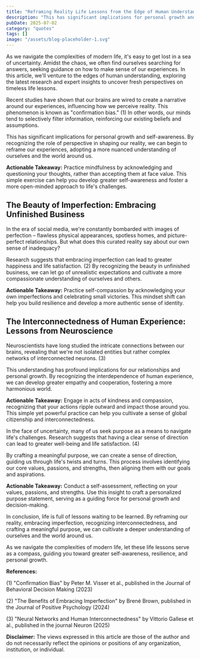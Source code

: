 ```yaml
---
title: "Reframing Reality Life Lessons from the Edge of Human Understanding"
description: "This has significant implications for personal growth and self-awareness. By recognizing the role of perspective in shaping our reality, we can begin ..."
pubDate: 2025-07-02
category: "quotes"
tags: []
image: "/assets/blog-placeholder-1.svg"
---
```


As we navigate the complexities of modern life, it's easy to get lost in a sea of uncertainty. Amidst the chaos, we often find ourselves searching for answers, seeking guidance on how to make sense of our experiences. In this article, we'll venture to the edges of human understanding, exploring the latest research and expert insights to uncover fresh perspectives on timeless life lessons.

Recent studies have shown that our brains are wired to create a narrative around our experiences, influencing how we perceive reality. This phenomenon is known as "confirmation bias." (1) In other words, our minds tend to selectively filter information, reinforcing our existing beliefs and assumptions.

This has significant implications for personal growth and self-awareness. By recognizing the role of perspective in shaping our reality, we can begin to reframe our experiences, adopting a more nuanced understanding of ourselves and the world around us.

**Actionable Takeaway:** Practice mindfulness by acknowledging and questioning your thoughts, rather than accepting them at face value. This simple exercise can help you develop greater self-awareness and foster a more open-minded approach to life's challenges.

## **The Beauty of Imperfection: Embracing Unfinished Business**

In the era of social media, we're constantly bombarded with images of perfection – flawless physical appearances, spotless homes, and picture-perfect relationships. But what does this curated reality say about our own sense of inadequacy?

Research suggests that embracing imperfection can lead to greater happiness and life satisfaction. (2) By recognizing the beauty in unfinished business, we can let go of unrealistic expectations and cultivate a more compassionate understanding of ourselves and others.

**Actionable Takeaway:** Practice self-compassion by acknowledging your own imperfections and celebrating small victories. This mindset shift can help you build resilience and develop a more authentic sense of identity.

## **The Interconnectedness of Human Experience: Lessons from Neuroscience**

Neuroscientists have long studied the intricate connections between our brains, revealing that we're not isolated entities but rather complex networks of interconnected neurons. (3)

This understanding has profound implications for our relationships and personal growth. By recognizing the interdependence of human experience, we can develop greater empathy and cooperation, fostering a more harmonious world.

**Actionable Takeaway:** Engage in acts of kindness and compassion, recognizing that your actions ripple outward and impact those around you. This simple yet powerful practice can help you cultivate a sense of global citizenship and interconnectedness.

In the face of uncertainty, many of us seek purpose as a means to navigate life's challenges. Research suggests that having a clear sense of direction can lead to greater well-being and life satisfaction. (4)

By crafting a meaningful purpose, we can create a sense of direction, guiding us through life's twists and turns. This process involves identifying our core values, passions, and strengths, then aligning them with our goals and aspirations.

**Actionable Takeaway:** Conduct a self-assessment, reflecting on your values, passions, and strengths. Use this insight to craft a personalized purpose statement, serving as a guiding force for personal growth and decision-making.

In conclusion, life is full of lessons waiting to be learned. By reframing our reality, embracing imperfection, recognizing interconnectedness, and crafting a meaningful purpose, we can cultivate a deeper understanding of ourselves and the world around us.

As we navigate the complexities of modern life, let these life lessons serve as a compass, guiding you toward greater self-awareness, resilience, and personal growth.

**References:**

(1) "Confirmation Bias" by Peter M. Visser et al., published in the Journal of Behavioral Decision Making (2023)

(2) "The Benefits of Embracing Imperfection" by Brené Brown, published in the Journal of Positive Psychology (2024)

(3) "Neural Networks and Human Interconnectedness" by Vittorio Gallese et al., published in the journal Neuron (2025)

**Disclaimer:** The views expressed in this article are those of the author and do not necessarily reflect the opinions or positions of any organization, institution, or individual.